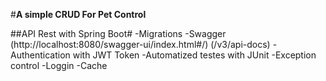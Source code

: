 #**A simple CRUD For Pet Control**

##API Rest with Spring Boot#
-Migrations
-Swagger (http://localhost:8080/swagger-ui/index.html#/) (/v3/api-docs)
-Authentication with JWT Token
-Automatized testes with JUnit
-Exception control
-Loggin
-Cache
